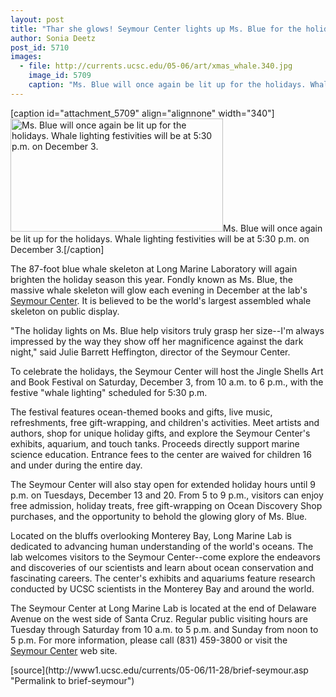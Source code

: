 ```yaml
---
layout: post
title: "Thar she glows! Seymour Center lights up Ms. Blue for the holidays"
author: Sonia Deetz
post_id: 5710
images:
  - file: http://currents.ucsc.edu/05-06/art/xmas_whale.340.jpg
    image_id: 5709
    caption: "Ms. Blue will once again be lit up for the holidays. Whale lighting festivities will be at 5:30 p.m. on December 3."
---
```


[caption id="attachment_5709" align="alignnone" width="340"]<a href="http://localhost/mysite/wp-content/uploads/2005/11/xmas_whale.340.jpg"><img class="size-full wp-image-5709" src="http://localhost/mysite/wp-content/uploads/2005/11/xmas_whale.340.jpg" alt="Ms. Blue will once again be lit up for the holidays. Whale lighting festivities will be at 5:30 p.m. on December 3." width="340" height="181" /></a>Ms. Blue will once again be lit up for the holidays. Whale lighting festivities will be at 5:30 p.m. on December 3.[/caption]
<a name="content" id="content"></a><br>
<p>
  The 87-foot blue whale skeleton at Long Marine Laboratory will again brighten the holiday season this year. Fondly known as Ms. Blue, the massive whale skeleton will glow each evening in December at the lab's <a href="http://seymourcenter.ucsc.edu">Seymour Center</a>. It is believed to be the world's largest assembled whale skeleton on public display.
</p>
<p>
  "The holiday lights on Ms. Blue help visitors truly grasp her size--I'm always impressed by the way they show off her magnificence against the dark night," said Julie Barrett Heffington, director of the Seymour Center.
</p>
<p>
  To celebrate the holidays, the Seymour Center will host the Jingle Shells Art and Book Festival on Saturday, December 3, from 10 a.m. to 6 p.m., with the festive "whale lighting" scheduled for 5:30 p.m.
</p>
<p>
  The festival features ocean-themed books and gifts, live music, refreshments, free gift-wrapping, and children's activities. Meet artists and authors, shop for unique holiday gifts, and explore the Seymour Center's exhibits, aquarium, and touch tanks. Proceeds directly support marine science education. Entrance fees to the center are waived for children 16 and under during the entire day.
</p>
<p>
  The Seymour Center will also stay open for extended holiday hours until 9 p.m. on Tuesdays, December 13 and 20. From 5 to 9 p.m., visitors can enjoy free admission, holiday treats, free gift-wrapping on Ocean Discovery Shop purchases, and the opportunity to behold the glowing glory of Ms. Blue.
</p>
<p>
  Located on the bluffs overlooking Monterey Bay, Long Marine Lab is dedicated to advancing human understanding of the world's oceans. The lab welcomes visitors to the Seymour Center--come explore the endeavors and discoveries of our scientists and learn about ocean conservation and fascinating careers. The center's exhibits and aquariums feature research conducted by UCSC scientists in the Monterey Bay and around the world.
</p>
<p>
  The Seymour Center at Long Marine Lab is located at the end of Delaware Avenue on the west side of Santa Cruz. Regular public visiting hours are Tuesday through Saturday from 10 a.m. to 5 p.m. and Sunday from noon to 5 p.m. For more information, please call (831) 459-3800 or visit the <a href="http://seymourcenter.ucsc.edu">Seymour Center</a> web site.
</p>
<form>
  <input name="t1" size="-1" type="hidden">
</form>




</p>
[source](http://www1.ucsc.edu/currents/05-06/11-28/brief-seymour.asp "Permalink to brief-seymour")
